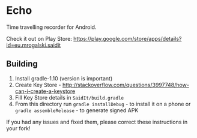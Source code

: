 Echo
====

Time travelling recorder for Android.

Check it out on Play Store: https://play.google.com/store/apps/details?id=eu.mrogalski.saidit

Building
---

1. Install gradle-1.10 (version is important)
2. Create Key Store - http://stackoverflow.com/questions/3997748/how-can-i-create-a-keystore
3. Fill Key Store details in `SaidIt/build.gradle`
4. From this directory run `gradle installDebug` - to install it on a phone or `gradle assembleRelease` - to generate signed APK

If you had any issues and fixed them, please correct these instructions in your fork!
